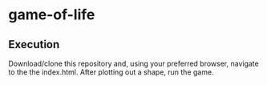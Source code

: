 # game-of-life

## Execution

Download/clone this repository and, using your preferred browser, navigate to the the index.html.
After plotting out a shape, run the game.
